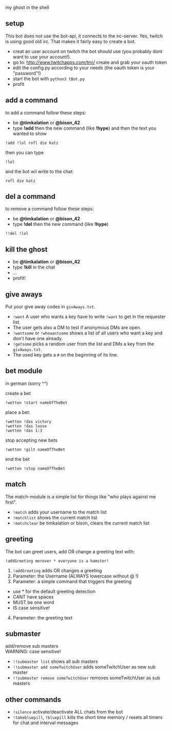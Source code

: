 my ghost in the shell

## setup

This bot does not use the bot-api, it connects to the irc-server. Yes, twitch is using good old irc. That makes it fairly easy to create a bot.

* creat an user account on twitch the bot should use (you probably dont want to use your account!).
* go to: http://www.twitchapps.com/tmi/ create and grab your oauth token
* edit the config.py according to your needs (the oauth token is your "password"!)
* start the bot with `python3 tBot.py`
* profit

## add a command

to add a command follow these steps:

* be **@timkalation** or **@bison_42**
* type **!add** then the new command (like **!hype**) and then the text you wanted to show

```
!add !lol rofl die katz
```

then you can type 
```
!lol
```

and the bot wil write to the chat:
```
rofl die katz
```

## del a command

to remove a command follow these steps:

* be **@timkalation** or **@bison_42**
* type **!del** then the new command (like **!hype**)

```
!!del !lol
```

## kill the ghost

* be **@timkalation** or **@bison_42**
* type **!kill** in the chat
* ...
* profit!

## give aways

Put your give away codes in `givAways.txt`.

* `!want` A user who wants a key have to write `!want` to get in the requester list.
 * The user gets also a DM to test if anonymous DMs are open.
* `!wantsome` or `!whowantsome` shows a list of all users who want a key and don't have one already.
* `!getsome` picks a random user from the list and DMs a key from the `givAways.txt`.
 * The used key gets a `#` on the beginning of its line.

## bet module

in german (sorry ^^)

create a bet  
```
!wetten !start nameOfTheBet
```

place a bet:  
```
!wetten !das victory
!wetten !das loose 
!wetten !das 1:3
```
 
stop accepting new bets  
```
!wetten !gilt nameOfTheBet
```

end the bet  
```
!wetten !stop nameOfTheBet
```

## match

The match-module is a simple list for things like "who plays against me first".

* `!match` adds your username to the match list
* `!matchlist` shows the current match list
* `!matchclear` be timkalation or bison, clears the current match list

## greeting

The bot can greet users, add OR change a greeting text with:
```
!addGreeting merover * everyone is a hamster!
```

1. `!addGreeting` adds OR changes a greeting
2. Parameter: the Username (ALWAYS lowercase without @ !)
3. Parameter: a simple command that triggers the greeting
  * use * for the default greeting detection
  * CANT have spaces
  * MUST be one word
  * IS case sensitive!
4. Parameter: the greeting text

## submaster

add/remove sub masters  
WARNING: case sensitive!

* `!!submaster list` shows all sub masters
* `!!submaster add someTwitchUser` adds someTwitchUser as new sub master
* `!!submaster remove someTwitchUser` removes someTwitchUser as sub masters


## other commands

* `!silence` activate/deactivate ALL chats from the bot
* `!takebluepill`, `!bluepill` kills the short time memory / resets all timers for chat and interval messages
